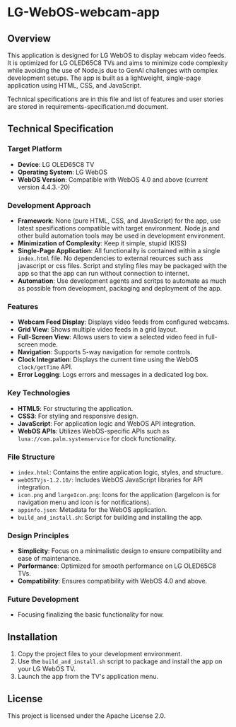 # LG-WebOS-webcam-app

## Overview
This application is designed for LG WebOS to display webcam video feeds. It is optimized for LG OLED65C8 TVs and aims to minimize code complexity while avoiding the use of Node.js due to GenAI challenges with complex development setups. The app is built as a lightweight, single-page application using HTML, CSS, and JavaScript.

Technical specifications are in this file and list of features and user stories are stored in requirements-specification.md document.

## Technical Specification

### Target Platform
- **Device**: LG OLED65C8 TV
- **Operating System**: LG WebOS
- **WebOS Version**: Compatible with WebOS 4.0 and above (current version 4.4.3.-20)

### Development Approach
- **Framework**: None (pure HTML, CSS, and JavaScript) for the app, use latest spesifications compatible with target environment. Node.js and other build automation tools may be used in development environment.
- **Minimization of Complexity**: Keep it simple, stupid (KISS)
- **Single-Page Application**: All functionality is contained within a single `index.html` file. No dependencies to external reources such ass javascript or css files. Script and styling files may be packaged with the app so that the app can run without connection to internet.
- **Automation**: Use development agents and scritps to automate as much as possible from development, packaging and deployment of the app.

### Features
- **Webcam Feed Display**: Displays video feeds from configured webcams.
- **Grid View**: Shows multiple video feeds in a grid layout.
- **Full-Screen View**: Allows users to view a selected video feed in full-screen mode.
- **Navigation**: Supports 5-way navigation for remote controls.
- **Clock Integration**: Displays the current time using the WebOS `clock/getTime` API.
- **Error Logging**: Logs errors and messages in a dedicated log box.

### Key Technologies
- **HTML5**: For structuring the application.
- **CSS3**: For styling and responsive design.
- **JavaScript**: For application logic and WebOS API integration.
- **WebOS APIs**: Utilizes WebOS-specific APIs such as `luna://com.palm.systemservice` for clock functionality.

### File Structure
- `index.html`: Contains the entire application logic, styles, and structure.
- `webOSTVjs-1.2.10/`: Includes WebOS JavaScript libraries for API integration.
- `icon.png` and `largeIcon.png`: Icons for the application (largeIcon is for navigation menu and icon is for notifications).
- `appinfo.json`: Metadata for the WebOS application.
- `build_and_install.sh`: Script for building and installing the app.

### Design Principles
- **Simplicity**: Focus on a minimalistic design to ensure compatibility and ease of maintenance.
- **Performance**: Optimized for smooth performance on LG OLED65C8 TVs.
- **Compatibility**: Ensures compatibility with WebOS 4.0 and above.

### Future Development
- Focusing finalizing the basic functionality for now.

## Installation
1. Copy the project files to your development environment.
2. Use the `build_and_install.sh` script to package and install the app on your LG WebOS TV.
3. Launch the app from the TV's application menu.

## License
This project is licensed under the Apache License 2.0.

